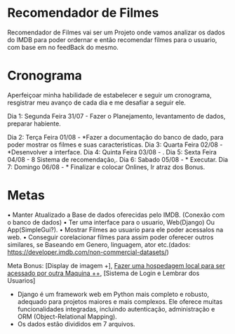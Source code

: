 # Recomendador de Filmes
 Recomendador de Filmes vai ser um Projeto onde vamos analizar os dados do IMDB para poder ordernar e então recomendar filmes para o usuario, com base em no feedBack do mesmo.

# Cronograma
Aperfeiçoar minha habilidade de estabelecer e seguir um cronograma, resgistrar meu avanço de cada dia e me desafiar a seguir ele.

Dia 1: Segunda Feira 31/07 - Fazer o Planejamento, levantamento de dados, preparar habiente.

Dia 2: Terça Feira   01/08 - *Fazer a documentação do banco de dado, para poder mostrar os filmes e suas caracteristicas.
Dia 3: Quarta Feira  02/08 - *Desenvolver a interface.
Dia 4: Quinta Feira  03/08 - .
Dia 5: Sexta Feira   04/08 - 8 Sistema de recomendação,.
Dia 6: Sabado        05/08 - * Executar.
Dia 7: Domingo       06/08 - * Finalizar e colocar Onlines, Ir atraz dos Bonus.


# Metas
• Manter Atualizado a Base de dados oferecidas pelo IMDB. (Conexão com o banco de dados)
• Ter uma interface para o usuario, Web(Django) Ou App(SimpleGui?). 
• Mostrar Filmes ao usuario para ele poder acessalos na web.
• Conseguir corelacionar filmes para assim poder oferecer outros similares, se Baseando em Genero, linguagem, ator etc.(dados: https://developer.imdb.com/non-commercial-datasets/)


Meta Bonus: 
    [Display de imagem +],
    [Fazer uma hospedagem local para ser acessado por outra Maquina ++](https://developer.mozilla.org/pt-BR/docs/Learn/Server-side/Django/Deployment),
    [Sistema de Login e Lembrar dos Usuarios]


* Django é um framework web em Python mais completo e robusto, adequado para projetos maiores e mais complexos. Ele oferece muitas funcionalidades integradas, incluindo autenticação, administração e ORM (Object-Relational Mapping).
* Os dados estão divididos em 7 arquivos.

    

